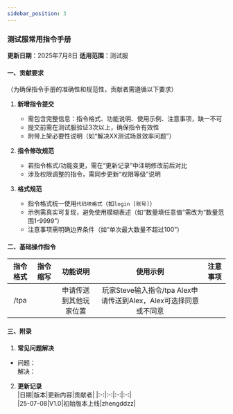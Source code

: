 ```yaml
---
sidebar_position: 3
---
```


### **测试服常用指令手册**  
**更新日期**：2025年7月8日 
**适用范围**：测试服

#### **一、贡献要求**  
（为确保指令手册的准确性和规范性，贡献者需遵循以下要求）  
1. **新增指令提交**  
   - 需包含完整信息：指令格式、功能说明、使用示例、注意事项，缺一不可  
   - 提交前需在测试服验证3次以上，确保指令有效性  
   - 附带上架必要性说明（如“解决XX测试场景效率问题”）  

2. **指令修改规范**  
   - 若指令格式/功能变更，需在“更新记录”中注明修改前后对比  
   - 涉及权限调整的指令，需同步更新“权限等级”说明  

3. **格式规范**  
   - 指令格式统一使用`代码块格式`（如`login [账号]`）  
   - 示例需真实可复现，避免使用模糊表述（如“数量填任意值”需改为“数量范围1-9999”）  
   - 注意事项需明确边界条件（如“单次最大数量不超过100”）  


#### **二、基础操作指令**  

|指令格式|指令缩写|功能说明|使用示例|注意事项|  
|:-:|:-:|:-:|:-:|:-:|  
|/tpa||申请传送到其他玩家位置|玩家Steve输入指令/tpa Alex申请传送到Alex，Alex可选择同意或不同意||

#### **三、附录**  
1. **常见问题解决**  
- 问题：  
     解决：
2. **更新记录**  
   |日期|版本|更新内容|贡献者|
   |:-:|:-:|:-:|:-:|  
   |25-07-08|V1.0|初始版本上线|zhengddzz|  
